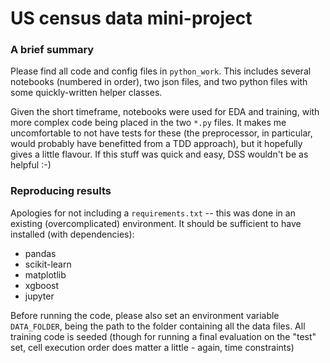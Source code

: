 # US census data mini-project

### A brief summary

Please find all code and config files in `python_work`. This includes several notebooks (numbered in order), two json files, and two python files with some quickly-written helper classes.

Given the short timeframe, notebooks were used for EDA and training, with more complex code being placed in the two `*.py` files. It makes me uncomfortable to not have tests for these (the preprocessor, in particular, would probably have benefitted from a TDD approach), but it hopefully gives a little flavour. If this stuff was quick and easy, DSS wouldn't be as helpful :-)

### Reproducing results

Apologies for not including a `requirements.txt` -- this was done in an existing (overcomplicated) environment. It should be sufficient to have installed (with dependencies):
* pandas
* scikit-learn
* matplotlib
* xgboost
* jupyter

Before running the code, please also set an environment variable `DATA_FOLDER`, being the path to the folder containing all the data files. All training code is seeded (though for running a final evaluation on the "test" set, cell execution order does matter a little - again, time constraints)